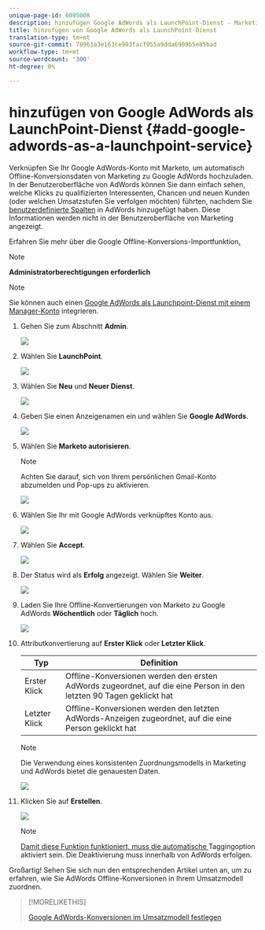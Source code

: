 ```yaml
---
unique-page-id: 6095008
description: hinzufügen Google AdWords als LaunchPoint-Dienst - Marketing Docs - Produktdokumentation
title: hinzufügen von Google AdWords als LaunchPoint-Dienst
translation-type: tm+mt
source-git-commit: 78961a3e163ce903facf955a9dda6909b5e85bad
workflow-type: tm+mt
source-wordcount: '300'
ht-degree: 0%

---
```



# hinzufügen von Google AdWords als LaunchPoint-Dienst {#add-google-adwords-as-a-launchpoint-service}

Verknüpfen Sie Ihr Google AdWords-Konto mit Marketo, um automatisch Offline-Konversionsdaten von Marketing zu Google AdWords hochzuladen. In der Benutzeroberfläche von AdWords können Sie dann einfach sehen, welche Klicks zu qualifizierten Interessenten, Chancen und neuen Kunden (oder welchen Umsatzstufen Sie verfolgen möchten) führten, nachdem Sie [benutzerdefinierte Spalten](https://support.google.com/adwords/answer/3073556) in AdWords hinzugefügt haben. Diese Informationen werden nicht in der Benutzeroberfläche von Marketing angezeigt.

Erfahren Sie mehr über die Google Offline-Konversions-Importfunktion[.](https://support.google.com/adwords/answer/2998031?hl=en)

>[!NOTE]
>
>**Administratorberechtigungen erforderlich**

>[!NOTE]
>
>Sie können auch einen [Google AdWords als Launchpoint-Dienst mit einem Manager-Konto](/help/marketo/product-docs/administration/additional-integrations/add-google-adwords-as-a-launchpoint-service-with-a-manager-account.md) integrieren.

1. Gehen Sie zum Abschnitt **Admin**.

   ![](assets/login-admin.png)

1. Wählen Sie **LaunchPoint**.

   ![](assets/image2014-12-5-14-3a35-3a27.png)

1. Wählen Sie **Neu** und **Neuer Dienst**.

   ![](assets/image2015-2-23-14-3a54-3a50.png)

1. Geben Sie einen Anzeigenamen ein und wählen Sie **Google AdWords**.

   ![](assets/new-service-google.png)

1. Wählen Sie **Marketo autorisieren**.

   >[!NOTE]
   >
   >Achten Sie darauf, sich von Ihrem persönlichen Gmail-Konto abzumelden und Pop-ups zu aktivieren.

   ![](assets/image2015-2-26-20-3a54-3a1.png)

1. Wählen Sie Ihr mit Google AdWords verknüpftes Konto aus.

   ![](assets/image2015-2-23-15-3a31-3a16.png)

1. Wählen Sie **Accept**.

   ![](assets/image2015-2-23-16-3a32-3a45.png)

1. Der Status wird als **Erfolg** angezeigt. Wählen Sie **Weiter**.

   ![](assets/image2015-2-26-20-3a55-3a21.png)

1. Laden Sie Ihre Offline-Konvertierungen von Marketo zu Google AdWords **Wöchentlich** oder **Täglich** hoch.

   ![](assets/image2015-2-23-16-3a53-3a4.png)

1. Attributkonvertierung auf **Erster Klick** oder **Letzter Klick**.

   | Typ | Definition |
   |---|---|
   | Erster Klick | Offline-Konversionen werden den ersten AdWords zugeordnet, auf die eine Person in den letzten 90 Tagen geklickt hat |
   | Letzter Klick | Offline-Konversionen werden den letzten AdWords-Anzeigen zugeordnet, auf die eine Person geklickt hat |

   >[!NOTE]
   >
   >Die Verwendung eines konsistenten Zuordnungsmodells in Marketing und AdWords bietet die genauesten Daten.

   ![](assets/image2015-2-23-16-3a57-3a49.png)

1. Klicken Sie auf **Erstellen**.

   ![](assets/image2015-2-23-17-3a50-3a9.png)

   >[!NOTE]
   >
   >[Damit diese Funktion funktioniert, muss die automatische ](https://support.google.com/adwords/answer/1752125?hl=en) Taggingoption aktiviert sein. Die Deaktivierung muss innerhalb von AdWords erfolgen.

Großartig! Sehen Sie sich nun den entsprechenden Artikel unten an, um zu erfahren, wie Sie AdWords Offline-Konversionen in Ihrem Umsatzmodell zuordnen.

>[!MORELIKETHIS]
>
>[Google AdWords-Konversionen im Umsatzmodell festlegen](/help/marketo/product-docs/reporting/revenue-cycle-analytics/revenue-cycle-models/set-google-adwords-conversions-in-the-revenue-model.md)
